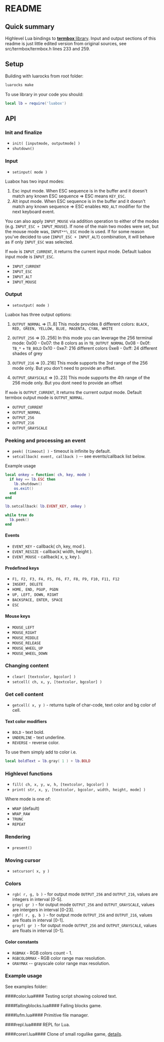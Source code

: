 # README #

## Quick summary ##

Highlevel Lua bindings to [**termbox** library](https://github.com/nsf/termbox). Input and output sections of this readme is just little edited version from original sources, see src/termbox/termbox.h lines 233 and 259.  

## Setup ##
Building with luarocks from root folder:
```sh
luarocks make
```

To use library in your code you should:

```lua
local lb = require('luabox')
```

## API ##

### Init and finalize ###
* `init( [inputmode, outputmode] )`
* `shutdown()`

### Input ###

* `setinput( mode )`

Luabox has two input modes:
1. Esc input mode.
   When ESC sequence is in the buffer and it doesn't match any known
   ESC sequence => ESC means `KEY_ESC`.
2. Alt input mode.
   When ESC sequence is in the buffer and it doesn't match any known
   sequence => ESC enables `MOD_ALT` modifier for the next keyboard event.

You can also apply `INPUT_MOUSE` via addition operation to either of the
modes (e.g. `INPUT_ESC + INPUT_MOUSE`). If none of the main two modes
were set, but the mouse mode was, `INPUT**\_ESC` mode is used. If for some
reason you've decided to use (`INPUT_ESC + INPUT_ALT`) combination, it
will behave as if only `INPUT_ESC` was selected.

If `mode` is `INPUT_CURRENT`, it returns the current input mode.
Default luabox input mode is `INPUT_ESC`.

* `INPUT_CURRENT`
* `INPUT_ESC`
* `INPUT_ALT`
* `INPUT_MOUSE`

### Output ###

* `setoutput( mode )`

Luabox has three output options:
1. `OUTPUT_NORMAL`     => [1..8]
   This mode provides 8 different colors:
     `BLACK, RED, GREEN, YELLOW, BLUE, MAGENTA, CYAN, WHITE`

2. `OUTPUT_256`        => [0..256]
   In this mode you can leverage the 256 terminal mode:
   0x00 - 0x07: the 8 colors as in `TB_OUTPUT_NORMAL`
   0x08 - 0x0f: `TB_*` + `TB_BOLD`
   0x10 - 0xe7: 216 different colors
   0xe8 - 0xff: 24 different shades of grey

2. `OUTPUT_216`        => [0..216]
   This mode supports the 3rd range of the 256 mode only.
   But you don't need to provide an offset.

3. `OUTPUT_GRAYSCALE`  => [0..23]
   This mode supports the 4th range of the 256 mode only.
   But you dont need to provide an offset

If `mode` is `OUTPUT_CURRENT`, it returns the current output mode.
Default termbox output mode is `OUTPUT_NORMAL`.

* `OUTPUT_CURRENT`
* `OUTPUT_NORMAL`
* `OUTPUT_256`
* `OUTPUT_216`
* `OUTPUT_GRAYSCALE`

### Peeking and processing an event ###

* `peek( [timeout] )` - timeout is infinite by default.
* `setcallback( event, callback )` -- see events/callback list below.

Example usage

```lua
local onkey = function( ch, key, mode )
  if key == lb.ESC then
    lb.shutdown()
    os.exit()
  end
end

lb.setcallback( lb.EVENT_KEY, onkey )

while true do
  lb.peek()
end
```

#### Events ####
* `EVENT_KEY` - callback( ch, key, mod ).
* `EVENT_RESIZE` - callback( width, height ).
* `EVENT_MOUSE` - callback( x, y, key ).

#### Predefined keys ####
* `F1, F2, F3, F4, F5, F6, F7, F8, F9, F10, F11, F12`
* `INSERT, DELETE`
* `HOME, END, PGUP, PGDN`
* `UP, LEFT, DOWN, RIGHT`
* `BACKSPACE, ENTER, SPACE`
* `ESC`

#### Mouse keys ####
* `MOUSE_LEFT`
* `MOUSE_RIGHT`
* `MOUSE_MIDDLE`
* `MOUSE_RELEASE`
* `MOUSE_WHEEL_UP`
* `MOUSE_WHEEL_DOWN`

### Changing content ###
* `clear( [textcolor, bgcolor] )`
* `setcell( ch, x, y, [textcolor, bgcolor] )`

### Get cell content ###
* `getcell( x, y )` - returns tuple of char-code, text color and bg color of cell.

#### Text color modifiers ####

* `BOLD` - text bold.
* `UNDERLINE` - text underline.
* `REVERSE` - reverse color.

To use them simply add to color i.e.

```lua
local boldText = lb.gray( 1 ) + lb.BOLD 
```

### Highlevel functions ###

* `fill( ch, x, y, w, h, [textcolor, bgcolor] )`
* `print( str, x, y, [textcolor, bgcolor, width, height, mode] )`

Where mode is one of:

* `WRAP` (default)
* `WRAP_RAW`
* `TRUNC`
* `REPEAT`

### Rendering ###
* `present()`

### Moving cursor ###
* `setcursor( x, y )`

### Colors ###
* `rgb( r, g, b )` - for output mode `OUTPUT_256` and `OUTPUT_216`, values are integers in interval [0-5].
* `gray( gr )` - for output mode `OUTPUT_256` and `OUTPUT_GRAYSCALE`, values are intergers in interval [0-23].
* `rgbf( r, g, b )` - for output mode `OUTPUT_256` and `OUTPUT_216`, values are floats in interval [0-1].
* `grayf( gr )` - for output mode `OUTPUT_256` and `OUTPUT_GRAYSCALE`, values are floats in interval [0-1].

#### Color constants ####
* `RGBMAX` - RGB colors count - 1.
* `RGBCOLORMAX` - RGB color range max resolution.
* `GRAYMAX` -- grayscale color range max resolution.

### Example usage ###
See examples folder:

####color.lua####
Testing script showing colored text.

####fallingblocks.lua####
Falling blocks game.

####lufm.lua####
Primitive file manager.

####repl.lua####
REPL for Lua.

####corerl.lua####
Clone of small rogulike game, [details](http://www.locklessinc.com/articles/512byte\_roguelike/).
